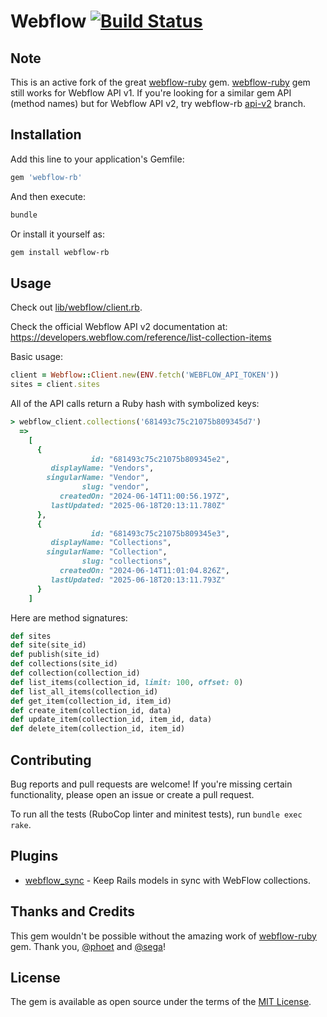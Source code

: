# Webflow [![Build Status](https://github.com/vfonic/webflow-rb/workflows/build/badge.svg)](https://github.com/vfonic/webflow-rb/actions)

## Note

This is an active fork of the great [webflow-ruby](https://github.com/penseo/webflow-ruby) gem. [webflow-ruby](https://github.com/penseo/webflow-ruby) gem still works for Webflow API v1. If you're looking for a similar gem API (method names) but for Webflow API v2, try webflow-rb [api-v2](https://github.com/vfonic/webflow-rb/tree/api-v2) branch.

## Installation

Add this line to your application's Gemfile:

```ruby
gem 'webflow-rb'
```

And then execute:

```bash
bundle
```

Or install it yourself as:

```bash
gem install webflow-rb
```

## Usage

Check out [lib/webflow/client.rb](lib/webflow/client.rb).

Check the official Webflow API v2 documentation at: https://developers.webflow.com/reference/list-collection-items

Basic usage:

```ruby
client = Webflow::Client.new(ENV.fetch('WEBFLOW_API_TOKEN'))
sites = client.sites
```

All of the API calls return a Ruby hash with symbolized keys:

```ruby
> webflow_client.collections('681493c75c21075b809345d7')
  =>
    [
      {
                  id: "681493c75c21075b809345e2",
         displayName: "Vendors",
        singularName: "Vendor",
                slug: "vendor",
           createdOn: "2024-06-14T11:00:56.197Z",
         lastUpdated: "2025-06-18T20:13:11.780Z"
      },
      {
                  id: "681493c75c21075b809345e3",
         displayName: "Collections",
        singularName: "Collection",
                slug: "collections",
           createdOn: "2024-06-14T11:01:04.826Z",
         lastUpdated: "2025-06-18T20:13:11.793Z"
      }
    ]
```

Here are method signatures:

```ruby
def sites
def site(site_id)
def publish(site_id)
def collections(site_id)
def collection(collection_id)
def list_items(collection_id, limit: 100, offset: 0)
def list_all_items(collection_id)
def get_item(collection_id, item_id)
def create_item(collection_id, data)
def update_item(collection_id, item_id, data)
def delete_item(collection_id, item_id)
```

## Contributing

Bug reports and pull requests are welcome!
If you're missing certain functionality, please open an issue or create a pull request.

To run all the tests (RuboCop linter and minitest tests), run `bundle exec rake`.

## Plugins

- [webflow_sync](https://github.com/vfonic/webflow_sync) - Keep Rails models in sync with WebFlow collections.

## Thanks and Credits

This gem wouldn't be possible without the amazing work of [webflow-ruby](https://github.com/penseo/webflow-ruby) gem. Thank you, [@phoet](https://github.com/phoet) and [@sega](https://github.com/sega)!

## License

The gem is available as open source under the terms of the [MIT License](http://opensource.org/licenses/MIT).
